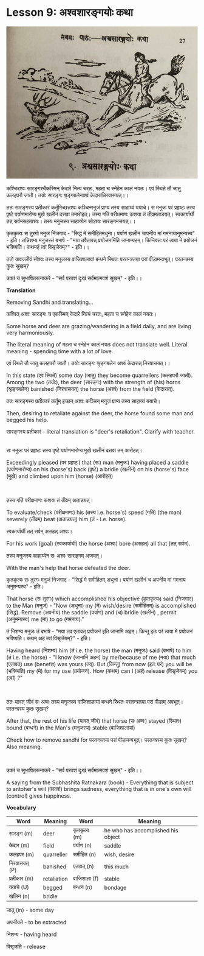 # Lesson 9: अश्वशारङ्गयोः कथा

![Lesson picture](images/r1l9.jpg)

कश्चिदश्वः सारङ्गश्चैकस्मिन् केदारे नित्यं चरतः, महता च स्नेहेन कालं नयतः। एवं स्थिते तौ जातु कलहपरौ जातौ। तयोः सारङ्गः श्रृङ्गबलेनाश्वं केदारान्निरवासयत्।।

ततः सारङ्गस्य प्रतीकारं कर्तुमिच्छन्नश्वः कञ्चिन्मनुजं प्राप्य तस्य साहाय्यं ययाचे। स मनुजः परं प्रहृष्टः तस्य पृष्टे पर्याणमारोप्य मुखे खलीनं दत्तवा तमारोहत्। तस्य गतिं परीक्षमाणः कशया तं तीव्रमताडयत्। स्वकार्यार्थी तत् सर्वमसहताश्वः। तस्य मनुजस्य साहाय्येन सोऽश्वः सारङ्गमजयत्।।

कृतकृत्यः स तुरगो मनुजं निजगाद - "सिद्धं मे समीहितमधुना। पर्याणं खलीनं चापनीय मां गमनायानुमन्यस्व" - इति। तन्निशम्य मनुजस्तं बभाषे - "मया तवैतावत् प्रयोजनमिति जानाम्यहम्। किन्त्वितः परं त्वया मे प्रयोजनं भविष्यति। कथमहं त्वां विसृजेयम्?" - इति।।

ततो यावज्जीवं सोश्वः तस्य मनुजस्य वाजिशालायां बन्धने स्थितः परतन्त्रतया परां पीडामन्वभूत्। परतन्त्रस्य कुतः सुखम्?

उक्तं च सुभाषितरत्नाकरे -
"सर्व परवशं दुःखं सर्वमात्मवशं सुखम्" - इति।।

**Translation**

Removing Sandhi and translating...

कश्वित् अश्वः सारङ्गः च एकस्मिन् केदारे नित्यं चरतः, महता च स्नेहेन कालं नयतः।

Some horse and deer are grazing/wandering in a field daily, and are living very harmoniously.

The literal meaning of महता च स्नेहेन कालं नयतः does not translate well. Literal meaning - spending  time with a lot of love.
<BR>

एवं स्थिते तौ जातु कलहपरौ जातौ। तयोः सारङ्गः श्रृङ्गबलेन अश्वं केदारात् निरवासयत्।।

In this state (एवं स्थिते) some day (जातु) they become quarrellers (कलहपरौ जातौ). Among the two (तयोः), the deer (सारङ्गः) with the strength of (his) horns (श्रृङ्गबलेन) banished (निरवासयत्) the horse (अश्वं) from the field (केदारात्).
<BR>

ततः सारङ्गस्य प्रतीकारं कर्तुम् इच्छन् अश्वः कञ्चिन् मनुजं प्राप्य तस्य साहाय्यं ययाचे।

Then, desiring to retaliate against the deer, the horse found some man and begged his help.
<BR>

सारङ्गस्य प्रतीकारं - literal translation is "deer's retaliation". Clarify with teacher.

<BR>
सः मनुजः परं प्रहृष्टः तस्य पृष्टे पर्याणमारोप्य मुखे खलीनं दत्तवा तम् आरोहत्।

Exceedingly pleased (परं प्रहृष्टः) that (सः) man (मनुजः) having placed a saddle (पर्याणमारोप्य) on his (horse's) back (पृष्टे) a bridle (खलीनं) on his (horse's) face (मुखे) and climbed upon him (horse) (आरोहत्)

<BR>

तस्य गतिं परीक्षमाणः कशया तं तीव्रम् अताडयत्।

To evaluate/check (परीक्षमाणः) his (तस्य i.e. horse's) speed (गतिं) (the man) severely (तीव्रम्) beat (अताडयत्) him (तं - i.e. horse).


स्वकार्यार्थी तत् सर्वम् असहत् अश्वः।

For his work (goal) (स्वकार्यार्थी) the horse (अश्वः) bore (असहत्) all that (तत् सर्वम).

तस्य मनुजस्य साहाय्येन सः अश्वः सारङ्गम् अजयत्।

With the man's help that horse defeated the deer.
<BR>

कृतकृत्यः सः तुरगः मनुजं निजगाद - "सिद्धं मे समीहितम् अधुना। पर्याणं खलीनं च अपनीय मां गमनाय अनुमन्यस्व" - इति।

That horse (सः तुरगः) which accomplished his objective (कृतकृत्यः) said (निजगाद) to the Man (मनुजं) - "Now (अधुना) my (मे) wish/desire (समीहितम्) is accomplished (सिद्धं). Remove (अपनीय) the saddle (पर्याणं) and (च) bridle (खलीनं) , permit (अनुमन्यस्व) me (मां) to go (गमनाय)."
<BR>

तं निशम्य मनुजः तं बभाषे - "मया तव एतावत् प्रयोजनं इति जानामि अहम्। किन्तु इतः परं त्वया मे प्रयोजनं भविष्यति। कथम् अहं त्वां विसृजेयम्?" - इति।

Having heard (निशम्य) him (तं i.e. the horse) the man (मनुजः) said (बभाषे) to him (तं i.e. the horse) - "I know (जानामि अहम) by me/because of me (मया) that much (एतावत्) use (benefit) was yours (तव्). But (किन्तु) from now (इतः परं) you will be (भविष्यति) my (मे) for my use (प्रयोजनं). How (कथम्) can I (अहं) release (विसृजेयम्) you (त्वां) ?"

<br>

ततः यावत् जीवं सः अष्वः तस्य मनुजस्य वाजिशालायां बन्धने स्थितः परतन्त्रतया परां पीडाम् अवभूत्। परतन्त्रस्य कुतः सुखम्?

After that, the rest of his life (यावत् जीवं) that horse (सः अष्वः) stayed (स्थितः) bound (बन्धने) in the Man's (मनुजस्य) stable (वाजिशालायां)  

Check how to remove sandhi for परतन्त्रतया परां पीडामन्वभूत्। परतन्त्रस्य कुतः सुखम्? Also meaning.

<br>

उक्तं च सुभाषितरत्नाकरे - "सर्व परवशं दुःखं सर्वमात्मवशं सुखम्" - इति।।

A saying from the Subhashita Ratnakara (book) - Everything that is subject to  antoher's will (परवशं) brings sadness, everything that is in one's own will (control) gives happiness.


**Vocabulary**

| Word | Meaning | Word | Meaning |
| --- | --- | --- | --- |
| सारङ्ग (m) | deer | कृतकृत्य (m) | he who has accomplished his object |
| केदार (m) | field | पर्याण (n) | saddle |
| कलहपर (m) | quarreller | समीहित (n) | wish, desire |
| निरवासयत् (P)| banished | एतावत् (n) | this much |
| प्रतीकार (m) | retaliation | वाजिशाला (f) | stable |
| ययाचे (U) | begged | बन्धन (n) | bondage |
| खलिन (n) | bridle |

जातु (in) - some day

अपनीयते - to be extracted

निशम्य - having heard

विसृजति - release
